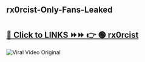 
 ## rx0rcist-Only-Fans-Leaked

# <h2><a href="https://clipsfans.com/rx0rcist&ref=git">🔗 Click to LINKS ⏩⏩ 👉 🟢 rx0rcist </a></h2>

<a href="https://clipsfans.com/rx0rcist&ref=git" rel="nofollow" data-target="animated-image.originalLink"><img src="https://i.ibb.co.com/xMMVF88/686577567.gif" alt="Viral Video Original" style="max-width: 100%; display: inline-block;" data-target="animated-image.originalImage"></a>

